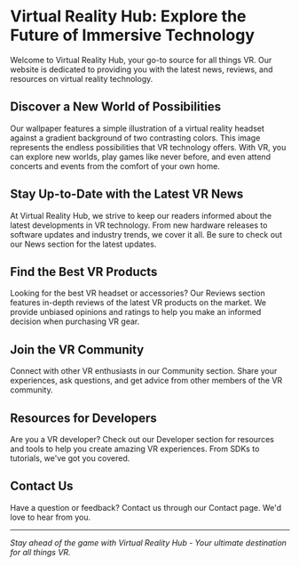 <!--font:Barlow Condensed-->

# Virtual Reality Hub: Explore the Future of Immersive Technology

Welcome to Virtual Reality Hub, your go-to source for all things VR. Our website is dedicated to providing you with the latest news, reviews, and resources on virtual reality technology.

## Discover a New World of Possibilities

Our wallpaper features a simple illustration of a virtual reality headset against a gradient background of two contrasting colors. This image represents the endless possibilities that VR technology offers. With VR, you can explore new worlds, play games like never before, and even attend concerts and events from the comfort of your own home.

## Stay Up-to-Date with the Latest VR News

At Virtual Reality Hub, we strive to keep our readers informed about the latest developments in VR technology. From new hardware releases to software updates and industry trends, we cover it all. Be sure to check out our News section for the latest updates.

## Find the Best VR Products

Looking for the best VR headset or accessories? Our Reviews section features in-depth reviews of the latest VR products on the market. We provide unbiased opinions and ratings to help you make an informed decision when purchasing VR gear.

## Join the VR Community

Connect with other VR enthusiasts in our Community section. Share your experiences, ask questions, and get advice from other members of the VR community.

## Resources for Developers

Are you a VR developer? Check out our Developer section for resources and tools to help you create amazing VR experiences. From SDKs to tutorials, we've got you covered.

## Contact Us

Have a question or feedback? Contact us through our Contact page. We'd love to hear from you.

---

*Stay ahead of the game with Virtual Reality Hub - Your ultimate destination for all things VR.*

<!--

Write me content for website with wallpaper which alt text is:

"A wallpaper with a simple illustration of a virtual reality headset, against a gradient background of two contrasting colors."

The name/title of the page should not be 1:1 copy of the alt text but rather a real content of the website which is using this wallpaper.

- Use markdown format 
- Start with heading
- Heading should be short and concise
- The content should look like a real website 
- The website should not be about the wallpaper, wallpaper is just a related background
- Heading should be contain work "wallpaper" or "background"
- Include real sections like references, contact, user stories, etc. use things relevant to the page purpose.
- Feel free to use structure like headings, bullets, numbering, blockquotes, paragraphs, horizontal lines, etc.
- You can use formatting like bold or _italic_
- You can include UTF-8 emojis
- Links should be only #hash anchors (and you can refer to the document itself)
- Do not include images


---


# Virtual Reality Hub: Explore the Future of Immersive Technology

Welcome to Virtual Reality Hub, your go-to source for all things VR. Our website is dedicated to providing you with the latest news, reviews, and resources on virtual reality technology.

## Discover a New World of Possibilities

Our wallpaper features a simple illustration of a virtual reality headset against a gradient background of two contrasting colors. This image represents the endless possibilities that VR technology offers. With VR, you can explore new worlds, play games like never before, and even attend concerts and events from the comfort of your own home.

## Stay Up-to-Date with the Latest VR News

At Virtual Reality Hub, we strive to keep our readers informed about the latest developments in VR technology. From new hardware releases to software updates and industry trends, we cover it all. Be sure to check out our News section for the latest updates.

## Find the Best VR Products

Looking for the best VR headset or accessories? Our Reviews section features in-depth reviews of the latest VR products on the market. We provide unbiased opinions and ratings to help you make an informed decision when purchasing VR gear.

## Join the VR Community

Connect with other VR enthusiasts in our Community section. Share your experiences, ask questions, and get advice from other members of the VR community.

## Resources for Developers

Are you a VR developer? Check out our Developer section for resources and tools to help you create amazing VR experiences. From SDKs to tutorials, we've got you covered.

## Contact Us

Have a question or feedback? Contact us through our Contact page. We'd love to hear from you.

---

*Stay ahead of the game with Virtual Reality Hub - Your ultimate destination for all things VR.*

-->
